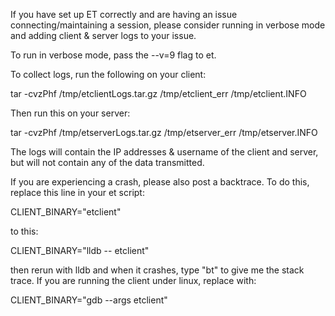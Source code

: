 If you have set up ET correctly and are having an issue connecting/maintaining a session, please consider running in verbose mode and adding client & server logs to your issue.

To run in verbose mode, pass the --v=9 flag to et.

To collect logs, run the following on your client:

tar -cvzPhf /tmp/etclientLogs.tar.gz /tmp/etclient_err /tmp/etclient.INFO

Then run this on your server:

tar -cvzPhf /tmp/etserverLogs.tar.gz /tmp/etserver_err /tmp/etserver.INFO

The logs will contain the IP addresses & username of the client and server, but will not contain any of the data transmitted.

If you are experiencing a crash, please also post a backtrace.  To do this, replace this line in your et script:

CLIENT_BINARY="etclient"

to this:

CLIENT_BINARY="lldb -- etclient"

then rerun with lldb and when it crashes, type "bt" to give me the stack trace.  If you are running the client under linux, replace with:

CLIENT_BINARY="gdb --args etclient"
